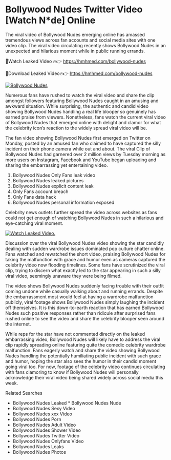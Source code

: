 ﻿# Bollywood Nudes Twitter Video [Watch N*de] Online

The viral video of ﻿Bollywood Nudes emerging online has amassed tremendous views across fan accounts and social media sites with one video clip. The viral video circulating recently shows ﻿Bollywood Nudes in an unexpected and hilarious moment while in public running errands. 

🔴Watch Leaked Video 🔥👉  https://hmhmed.com/bollywood-nudes 

🔴Download Leaked Video🔥👉  https://hmhmed.com/bollywood-nudes 

[![Bollywood Nudes](https://i.imgur.com/dJHk4Zq.gif)](https://hmhmed.com/bollywood-nudes)

Numerous fans have rushed to watch the viral video and share the clip amongst followers featuring ﻿Bollywood Nudes caught in an amusing and awkward situation. While surprising, the authentic and candid video showing ﻿Bollywood Nudes handling a real life blooper so genuinely has earned praise from viewers. Nonetheless, fans watch the current viral video of ﻿Bollywood Nudes that emerged online with delight and clamor for what the celebrity icon’s reaction to the widely spread viral video will be.

The fan video showing ﻿Bollywood Nudes first emerged on Twitter on Monday, posted by an amused fan who claimed to have captured the silly incident on their phone camera while out and about. The viral Clip of ﻿Bollywood Nudes had garnered over 2 million views by Tuesday morning as more users on Instagram, Facebook and YouTube began uploading and sharing the embarrassing yet entertaining video. 

1. ﻿Bollywood Nudes Only Fans leak video
2. ﻿Bollywood Nudes leaked pictures
3. ﻿Bollywood Nudes explicit content leak
4. Only Fans account breach
5. Only Fans data hack
6. ﻿Bollywood Nudes personal information exposed

Celebrity news outlets further spread the video across websites as fans could not get enough of watching ﻿Bollywood Nudes in such a hilarious and eye-catching viral moment. 

[![Watch Leaked Video.](https://miro.medium.com/v2/resize:fit:828/format:webp/1*cilzJN44JGOrTw9NJCrNHA.gif "Watch Leaked Video")](https://hmhmed.com/bollywood-nudes)

Discussion over the viral ﻿Bollywood Nudes video showing the star candidly dealing with sudden wardrobe issues dominated pop culture chatter online. Fans watched and rewatched the short video, praising ﻿Bollywood Nudes for taking the malfunction with grace and humor even as cameras captured the celebrity video now flooding timelines. Some fans have scrutinized the viral clip, trying to discern what exactly led to the star appearing in such a silly viral video, seemingly unaware they were being filmed.

The video shows ﻿Bollywood Nudes suddenly facing trouble with their outfit coming undone while casually walking about and running errands. Despite the embarrassment most would feel at having a wardrobe malfunction publicly, viral footage shows ﻿Bollywood Nudes simply laughing the incident off themselves. It is this down-to-earth reaction that has earned ﻿Bollywood Nudes such positive responses rather than ridicule after surprised fans rushed online to see the video and share the celebrity blooper seen around the internet.  

While reps for the star have not commented directly on the leaked embarrassing video, ﻿Bollywood Nudes will likely have to address the viral clip rapidly spreading online featuring quite the comedic celebrity wardrobe malfunction. Fans eagerly watch and share the video showing ﻿Bollywood Nudes handling the potentially humiliating public incident with such grace and humor, hoping the star also sees the humor in their candid moment going viral too. For now, footage of the celebrity video continues circulating with fans clamoring to know if ﻿Bollywood Nudes will personally acknowledge their viral video being shared widely across social media this week.

Related Searches
* ﻿Bollywood Nudes Leaked
﻿* Bollywood Nudes Nude
* ﻿Bollywood Nudes Sexy Video
* ﻿Bollywood Nudes xxx Video
* ﻿Bollywood Nudes Porn
* ﻿Bollywood Nudes Adult Video
* ﻿Bollywood Nudes Shower Video
* ﻿Bollywood Nudes Twitter Video
* ﻿Bollywood Nudes Onlyfans Video
* ﻿Bollywood Nudes Leaks
* ﻿Bollywood Nudes Photos